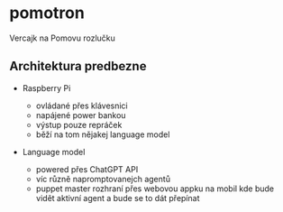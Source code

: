 # pomotron
Vercajk na Pomovu rozlučku

## Architektura predbezne

- Raspberry Pi
  - ovládané přes klávesnici
  - napájené power bankou
  - výstup pouze repráček
  - běží na tom nějakej language model
 
- Language model
  - powered přes ChatGPT API
  - víc různě napromptovanejch agentů
  - puppet master rozhraní přes webovou appku na mobil kde bude vidět aktivní agent a bude se to dát přepínat


